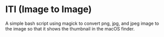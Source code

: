 # ITI (Image to Image)

A simple bash script using magick to convert png, jpg, and jpeg image to the image so that it shows the thumbnail in the macOS finder.